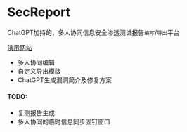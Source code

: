 # SecReport
ChatGPT加持的，多人协同信息安全渗透测试报告`编写`/`导出`平台

[演示网站](https://demo.sec-report.com)

* 多人协同编辑
* 自定义导出模版
* ChatGPT生成漏洞简介及修复方案

#### TODO:
* 复测报告生成
* 多人协同的临时信息同步固钉窗口
